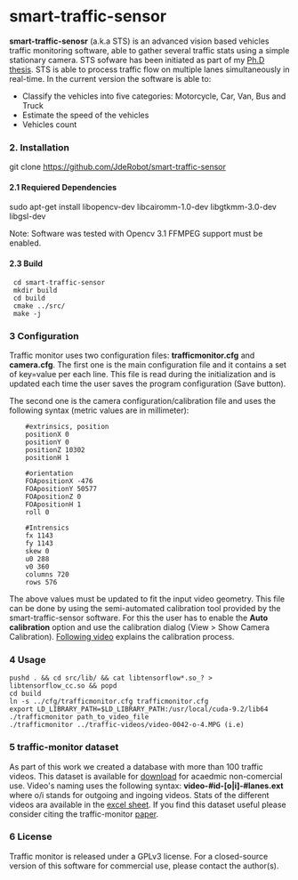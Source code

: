 # smart-traffic-sensor
**smart-traffic-senosr** (a.k.a STS) is an advanced vision based vehicles traffic monitoring software, able to gather several traffic stats using a simple stationary camera.
STS sofware has been initiated as part of my [Ph.D thesis](http://rua.ua.es/dspace/handle/10045/68987#.Wa-sQzgxSGg.facebook). STS is able to process traffic
flow on multiple lanes simultaneously in real-time. In the current version the software is able to:
* Classify the vehicles into five categories: Motorcycle, Car, Van, Bus and Truck
* Estimate the speed of the vehicles
* Vehicles count

### 2. Installation

git clone https://github.com/JdeRobot/smart-traffic-sensor

#### 2.1 Requiered Dependencies

sudo apt-get install libopencv-dev libcairomm-1.0-dev libgtkmm-3.0-dev libgsl-dev

Note: Software was tested with Opencv 3.1 FFMPEG support must be enabled.

#### 2.3 Build

     cd smart-traffic-sensor
     mkdir build
     cd build
     cmake ../src/
     make -j

### 3 Configuration

Traffic monitor uses two configuration files: **trafficmonitor.cfg** and **camera.cfg**. The first one is the main configuration file and
it contains a set of key=value per each line. This file is read during the initialization and is updated each time the user saves
the program configuration (Save button).

The second one is the camera configuration/calibration file and uses the following syntax (metric values are in millimeter):

        #extrinsics, position
        positionX 0
        positionY 0
        positionZ 10302
        positionH 1

        #orientation
        FOApositionX -476
        FOApositionY 50577
        FOApositionZ 0
        FOApositionH 1
        roll 0

        #Intrensics
        fx 1143
        fy 1143
        skew 0
        u0 288
        v0 360
        columns 720
        rows 576

The above values must be updated to fit the input video geometry. This file can be done by using the semi-automated calibration tool provided
by the smart-traffic-sensor software. For this the user has to enable the **Auto calibration** option and use the calibration dialog
(View > Show Camera Calibration). [Following video](https://www.youtube.com/watch?v=_JoWBaWCNTk) explains the calibration process.

### 4 Usage

    pushd . && cd src/lib/ && cat libtensorflow*.so_? > libtensorflow_cc.so && popd
    cd build
    ln -s ../cfg/trafficmonitor.cfg trafficmonitor.cfg
    export LD_LIBRARY_PATH=$LD_LIBRARY_PATH:/usr/local/cuda-9.2/lib64
    ./trafficmonitor path_to_video_file
    ./trafficmonitor ../traffic-videos/video-0042-o-4.MPG (i.e)

### 5 traffic-monitor dataset

As part of this work we created a database with more than 100 traffic videos. This dataset is available for [download](http://jderobot.org/store/trafficmonitor-dataset/) for
acaedmic non-comercial use. Video's naming uses the following syntax: **video-#id-[o|i]-#lanes.ext** where o/i stands for outgoing and ingoing videos. Stats of the different
videos ara available in the [excel sheet](doc/traffic-monitor-video-database.xlsx). If you find this dataset useful please consider citing the traffic-monitor [paper](#related-papers).

### 6 License

  Traffic monitor is released under a GPLv3 license. For a closed-source version of this software for commercial use, please contact the author(s).
